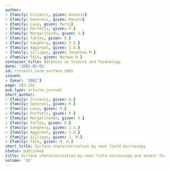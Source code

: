 ```yaml
---
author:
- {family: Cricenti, given: Antonio}
- {family: Generosi, given: Renato}
- {family: Luce, given: Marco}
- {family: Perfetti, given: P.}
- {family: Margaritondo, given: G.}
- {family: Talley, given: D.}
- {family: Sanghera, given: J.S.}
- {family: Aggarwal, given: I.D.}
- {family: Gilligan, given: Jonathan M.}
- {family: Tolk, given: Norman H.}
container_title: Advances in Science and Technology
date: '2002-01-01'
id: cricenti_snom_surface_2002
issued:
- {year: '2002'}
page: 183-192
pub_type: article-journal
short_author:
- {family: Cricenti, given: A.}
- {family: Generosi, given: R.}
- {family: Luce, given: M.}
- {family: Perfetti, given: P.}
- {family: Margaritondo, given: G.}
- {family: Talley, given: D.}
- {family: Sanghera, given: J.S.}
- {family: Aggarwal, given: I.D.}
- {family: Gilligan, given: J. M.}
- {family: Tolk, given: N. H.}
short_title: Surface characterisation by near-field microscopy
status: published
title: Surface characterisation by near-field microscopy and atomic force microscopy
volume: '32'
---
```

